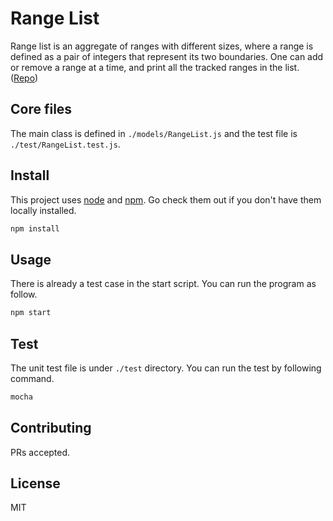 # Range List

Range list is an aggregate of ranges with different sizes, where a range is defined as a pair of integers that represent its two boundaries. One can add or remove a range at a time, and print all the tracked ranges in the list. ([Repo](https://github.com/evan-ysj/Range-List/tree/master))

## Core files

The main class is defined in ```./models/RangeList.js``` and the test file is ```./test/RangeList.test.js```. 

## Install

This project uses [node](https://nodejs.org/en/download/) and [npm](https://nodejs.org/en/download/). Go check them out if you don't have them locally installed.
```bash
npm install
```

## Usage

There is already a test case in the start script. You can run the program as follow.
```bash
npm start
```

## Test

The unit test file is under ```./test``` directory. You can run the test by following command.
```bash
mocha
```

## Contributing

PRs accepted.

## License

MIT